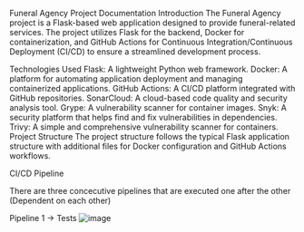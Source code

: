 Funeral Agency Project Documentation
Introduction
The Funeral Agency project is a Flask-based web application designed to provide funeral-related services. The project utilizes Flask for the backend, Docker for containerization, and GitHub Actions for Continuous Integration/Continuous Deployment (CI/CD) to ensure a streamlined development process.

Technologies Used
Flask: A lightweight Python web framework.
Docker: A platform for automating application deployment and managing containerized applications.
GitHub Actions: A CI/CD platform integrated with GitHub repositories.
SonarCloud: A cloud-based code quality and security analysis tool.
Grype: A vulnerability scanner for container images.
Snyk: A security platform that helps find and fix vulnerabilities in dependencies.
Trivy: A simple and comprehensive vulnerability scanner for containers.
Project Structure
The project structure follows the typical Flask application structure with additional files for Docker configuration and GitHub Actions workflows.

CI/CD Pipeline

There are three concecutive pipelines that are executed one after the other (Dependent on each other)

Pipeline 1 ->  Tests
![image](https://github.com/AtanasAtanasov2001/Funeral_Agency/assets/73695057/57c5c641-3452-413e-9399-831b4d444664)
